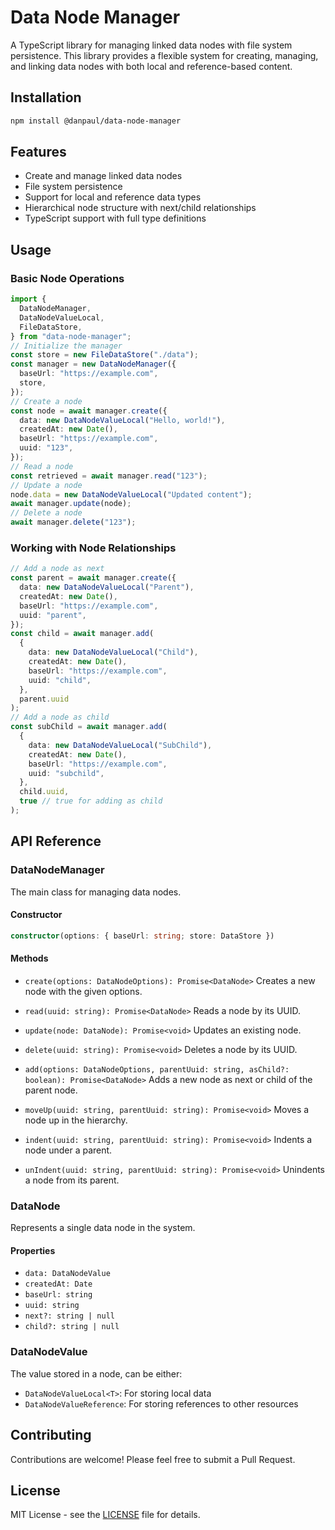 # Data Node Manager

A TypeScript library for managing linked data nodes with file system persistence. This library provides a flexible system for creating, managing, and linking data nodes with both local and reference-based content.

## Installation

```bash
npm install @danpaul/data-node-manager
```

## Features

- Create and manage linked data nodes
- File system persistence
- Support for local and reference data types
- Hierarchical node structure with next/child relationships
- TypeScript support with full type definitions

## Usage

### Basic Node Operations

```typescript
import {
  DataNodeManager,
  DataNodeValueLocal,
  FileDataStore,
} from "data-node-manager";
// Initialize the manager
const store = new FileDataStore("./data");
const manager = new DataNodeManager({
  baseUrl: "https://example.com",
  store,
});
// Create a node
const node = await manager.create({
  data: new DataNodeValueLocal("Hello, world!"),
  createdAt: new Date(),
  baseUrl: "https://example.com",
  uuid: "123",
});
// Read a node
const retrieved = await manager.read("123");
// Update a node
node.data = new DataNodeValueLocal("Updated content");
await manager.update(node);
// Delete a node
await manager.delete("123");
```

### Working with Node Relationships

```typescript
// Add a node as next
const parent = await manager.create({
  data: new DataNodeValueLocal("Parent"),
  createdAt: new Date(),
  baseUrl: "https://example.com",
  uuid: "parent",
});
const child = await manager.add(
  {
    data: new DataNodeValueLocal("Child"),
    createdAt: new Date(),
    baseUrl: "https://example.com",
    uuid: "child",
  },
  parent.uuid
);
// Add a node as child
const subChild = await manager.add(
  {
    data: new DataNodeValueLocal("SubChild"),
    createdAt: new Date(),
    baseUrl: "https://example.com",
    uuid: "subchild",
  },
  child.uuid,
  true // true for adding as child
);
```

## API Reference

### DataNodeManager

The main class for managing data nodes.

#### Constructor

```typescript
constructor(options: { baseUrl: string; store: DataStore })
```

#### Methods

- `create(options: DataNodeOptions): Promise<DataNode>`
  Creates a new node with the given options.

- `read(uuid: string): Promise<DataNode>`
  Reads a node by its UUID.

- `update(node: DataNode): Promise<void>`
  Updates an existing node.

- `delete(uuid: string): Promise<void>`
  Deletes a node by its UUID.

- `add(options: DataNodeOptions, parentUuid: string, asChild?: boolean): Promise<DataNode>`
  Adds a new node as next or child of the parent node.

- `moveUp(uuid: string, parentUuid: string): Promise<void>`
  Moves a node up in the hierarchy.

- `indent(uuid: string, parentUuid: string): Promise<void>`
  Indents a node under a parent.

- `unIndent(uuid: string, parentUuid: string): Promise<void>`
  Unindents a node from its parent.

### DataNode

Represents a single data node in the system.

#### Properties

- `data: DataNodeValue`
- `createdAt: Date`
- `baseUrl: string`
- `uuid: string`
- `next?: string | null`
- `child?: string | null`

### DataNodeValue

The value stored in a node, can be either:

- `DataNodeValueLocal<T>`: For storing local data
- `DataNodeValueReference`: For storing references to other resources

## Contributing

Contributions are welcome! Please feel free to submit a Pull Request.

## License

MIT License - see the [LICENSE](LICENSE) file for details.
